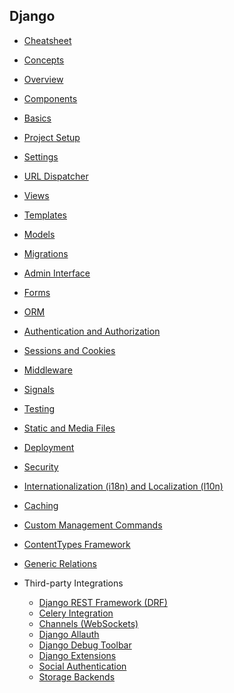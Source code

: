 ## Django

- [Cheatsheet](lessons/cheatsheet/readme.md)
- [Concepts](lessons/concepts/readme.md)
- [Overview](lessons/overview/readme.md) 
- [Components](lessons/components/readme.md) 

- [Basics](lessons/basics/readme.md)
  <!-- - [Django Project vs App](lessons/basics/django_project_vs_app/readme.md)
  - [MTV Architecture](lessons/basics/mtv_architecture/readme.md)
    - [Model](lessons/basics/model/readme.md)
    - [Template](lessons/basics/template/readme.md)
    - [View](lessons/basics/view/readme.md)
  - [Request-Response Cycle](lessons/basics/request_response_cycle/readme.md)
  - [WSGI/ASGI](lessons/basics/wsgi_asgi/readme.md) -->

- [Project Setup](lessons/project_setup/readme.md)
  <!-- - [django-admin and manage.py](lessons/project_setup/django_admin_manage_py/readme.md)
  - [Project structure](lessons/project_setup/project_structure/readme.md)
    - [settings.py](lessons/project_setup/settings_py/readme.md)
    - [urls.py](lessons/project_setup/urls_py/readme.md)
    - [wsgi.py / asgi.py](lessons/project_setup/wsgi_asgi_py/readme.md)
    - [__init__.py](lessons/project_setup/init_py/readme.md) -->

- [Settings](lessons/settings/readme.md)
  <!-- - [INSTALLED_APPS](lessons/settings/installed_apps/readme.md)
  - [MIDDLEWARE](lessons/settings/middleware/readme.md)
  - [DATABASES](lessons/settings/databases/readme.md)
  - [TEMPLATES](lessons/settings/templates/readme.md)
  - [STATIC_URL, MEDIA_URL](lessons/settings/static_media_url/readme.md)
  - [ALLOWED_HOSTS, DEBUG, SECRET_KEY](lessons/settings/allowed_hosts_debug_secret_key/readme.md)
  - [Environment Variables](lessons/settings/environment_variables/readme.md) -->

- [URL Dispatcher](lessons/url_dispatcher/readme.md)
  <!-- - [urls.py in project and apps](lessons/url_dispatcher/urls_py_project_apps/readme.md)
  - [path(), re_path(), include()](lessons/url_dispatcher/path_re_path_include/readme.md)
  - [Named URLs](lessons/url_dispatcher/named_urls/readme.md)
  - [URL Parameters](lessons/url_dispatcher/url_parameters/readme.md) -->

- [Views](lessons/views/readme.md)
  <!-- - [Function-based Views (FBV)](lessons/views/function_based_views/readme.md)
  - [Class-based Views (CBV)](lessons/views/class_based_views/readme.md)
    - [View](lessons/views/view/readme.md)
    - [TemplateView](lessons/views/templateview/readme.md)
    - [ListView](lessons/views/listview/readme.md)
    - [DetailView](lessons/views/detailview/readme.md)
    - [CreateView](lessons/views/createview/readme.md)
    - [UpdateView](lessons/views/updateview/readme.md)
    - [DeleteView](lessons/views/deleteview/readme.md)
  - [Mixins](lessons/views/mixins/readme.md)
  - [HttpResponse, JsonResponse](lessons/views/http_response_json_response/readme.md)
  - [Redirects and Status Codes](lessons/views/redirects_status_codes/readme.md) -->

- [Templates](lessons/templates/readme.md)
  <!-- - [Template Language](lessons/templates/template_language/readme.md)
    - [Tags](lessons/templates/tags/readme.md)
    - [Filters](lessons/templates/filters/readme.md)
  - [Template Inheritance](lessons/templates/template_inheritance/readme.md)
  - [Context Dictionary](lessons/templates/context_dictionary/readme.md)
  - [Static Files](lessons/templates/static_files/readme.md)
  - [Template Loaders](lessons/templates/template_loaders/readme.md) -->

- [Models](lessons/models/readme.md)
  <!-- - [Model Definition](lessons/models/model_definition/readme.md)
    - [Fields](lessons/models/fields/readme.md)
  - [Relationships](lessons/models/relationships/readme.md)
    - [ForeignKey](lessons/models/foreign_key/readme.md)
    - [OneToOneField](lessons/models/one_to_one_field/readme.md)
    - [ManyToManyField](lessons/models/many_to_many_field/readme.md)
  - [Model Managers and QuerySets](lessons/models/model_managers_querysets/readme.md)
  - [Model Methods](lessons/models/model_methods/readme.md)
  - [Model Inheritance](lessons/models/model_inheritance/readme.md) -->

- [Migrations](lessons/migrations/readme.md)
  <!-- - [makemigrations, migrate](lessons/migrations/makemigrations_migrate/readme.md)
  - [showmigrations](lessons/migrations/showmigrations/readme.md)
  - [Custom Migrations](lessons/migrations/custom_migrations/readme.md)
  - [Schema Evolution](lessons/migrations/schema_evolution/readme.md) -->

- [Admin Interface](lessons/admin_interface/readme.md)
  <!-- - [Register Models](lessons/admin_interface/register_models/readme.md)
  - [Customize Admin](lessons/admin_interface/customize_admin/readme.md)
    - [list_display, search_fields, list_filter](lessons/admin_interface/list_display_search_fields_list_filter/readme.md)
    - [Inline Models](lessons/admin_interface/inline_models/readme.md)
  - [Admin Actions](lessons/admin_interface/admin_actions/readme.md) -->

- [Forms](lessons/forms/readme.md)
  <!-- - [Form and ModelForm](lessons/forms/form_and_modelform/readme.md)
  - [Validation](lessons/forms/validation/readme.md)
  - [Widgets](lessons/forms/widgets/readme.md)
  - [CSRF Protection](lessons/forms/csrf_protection/readme.md)
  - [Error Handling](lessons/forms/error_handling/readme.md) -->

- [ORM](lessons/orm/readme.md)
  <!-- - [CRUD Operations](lessons/orm/crud_operations/readme.md)
  - [Filtering, Excluding](lessons/orm/filtering_excluding/readme.md)
  - [Aggregation and Annotation](lessons/orm/aggregation_annotation/readme.md)
  - [Ordering and Limiting](lessons/orm/ordering_limiting/readme.md)
  - [Q Objects and Complex Queries](lessons/orm/q_objects_complex_queries/readme.md)
  - [Raw SQL Queries](lessons/orm/raw_sql_queries/readme.md)
  - [Transactions](lessons/orm/transactions/readme.md) -->

- [Authentication and Authorization](lessons/authentication_and_authorization/readme.md)
  <!-- - [User Model](lessons/authentication_and_authorization/user_model/readme.md)
  - [login, logout, authenticate](lessons/authentication_and_authorization/login_logout_authenticate/readme.md)
  - [Permissions and Groups](lessons/authentication_and_authorization/permissions_groups/readme.md)
  - [@login_required](lessons/authentication_and_authorization/login_required/readme.md)
  - [PermissionRequiredMixin](lessons/authentication_and_authorization/permissionrequiredmixin/readme.md)
  - [Custom User Models](lessons/authentication_and_authorization/custom_user_models/readme.md) -->

- [Sessions and Cookies](lessons/sessions_and_cookies/readme.md)
  <!-- - [Session Backends](lessons/sessions_and_cookies/session_backends/readme.md)
  - [Setting and Getting Cookies](lessons/sessions_and_cookies/setting_getting_cookies/readme.md)
  - [Session Expiry](lessons/sessions_and_cookies/session_expiry/readme.md)
  - [Secure Cookies](lessons/sessions_and_cookies/secure_cookies/readme.md) -->

- [Middleware](lessons/middleware/readme.md)
  <!-- - [Custom Middleware](lessons/middleware/custom_middleware/readme.md)
  - [Built-in Middleware](lessons/middleware/builtin_middleware/readme.md)
  - [Request and Response Processing](lessons/middleware/request_response_processing/readme.md) -->

- [Signals](lessons/signals/readme.md)
  <!-- - [Built-in Signals](lessons/signals/built_in_signals/readme.md)
  - [Connecting and Disconnecting Signals](lessons/signals/connecting_disconnecting_signals/readme.md)
  - [Custom Signals](lessons/signals/custom_signals/readme.md) -->

- [Testing](lessons/testing/readme.md)
  <!-- - [TestCase, Client](lessons/testing/testcase_client/readme.md)
  - [Unit Tests for Views, Models, Forms](lessons/testing/unit_tests_for_views_models_forms/readme.md)
  - [Fixtures](lessons/testing/fixtures/readme.md)
  - [pytest-django](lessons/testing/pytest_django/readme.md) -->

- [Static and Media Files](lessons/static_and_media_files/readme.md)
  <!-- - [STATICFILES_DIRS, STATIC_ROOT](lessons/static_and_media_files/staticfiles_dirs_static_root/readme.md)
  - [MEDIA_ROOT, MEDIA_URL](lessons/static_and_media_files/media_root_media_url/readme.md)
  - [collectstatic](lessons/static_and_media_files/collectstatic/readme.md) -->

- [Deployment](lessons/deployment/readme.md)
  <!-- - [Production Settings](lessons/deployment/production_settings/readme.md)
  - [Using WSGI/ASGI](lessons/deployment/using_wsgi_asgi/readme.md)
  - [Reverse Proxy Setup](lessons/deployment/reverse_proxy_setup/readme.md)
  - [Static and Media Files Setup](lessons/deployment/static_media_files_setup/readme.md) -->

- [Security](lessons/security/readme.md)
  <!-- - [CSRF, XSS, SQL Injection Protection](lessons/security/csrf_xss_sql_injection_protection/readme.md)
  - [Secure Password Hashing](lessons/security/secure_password_hashing/readme.md)
  - [HTTPS settings](lessons/security/https_settings/readme.md)
  - [SECURE_* settings](lessons/security/secure_settings/readme.md) -->

- [Internationalization (i18n) and Localization (l10n)](lessons/internationalization_and_localization/readme.md)
  <!-- - [gettext, ugettext_lazy](lessons/internationalization_and_localization/gettext_ugettext_lazy/readme.md)
  - [Translation Files](lessons/internationalization_and_localization/translation_files/readme.md)
  - [Time Zone Support](lessons/internationalization_and_localization/time_zone_support/readme.md)
  - [Locale Middleware](lessons/internationalization_and_localization/locale_middleware/readme.md) -->

- [Caching](lessons/caching/readme.md)
- [Custom Management Commands](lessons/custom_management_commands/readme.md)
- [ContentTypes Framework](lessons/contenttypes_framework/readme.md)
- [Generic Relations](lessons/generic_relations/readme.md)

- Third-party Integrations
  - [Django REST Framework (DRF)](lessons/django_rest_framework/readme.md)
  - [Celery Integration](lessons/celery_integration/readme.md)
  - [Channels (WebSockets)](lessons/channels_websockets/readme.md)
  - [Django Allauth](lessons/django_allauth/readme.md)
  - [Django Debug Toolbar](lessons/django_debug_toolbar/readme.md)
  - [Django Extensions](lessons/django_extensions/readme.md)
  - [Social Authentication](lessons/social_authentication/readme.md)
  - [Storage Backends](lessons/storage_backends/readme.md)

